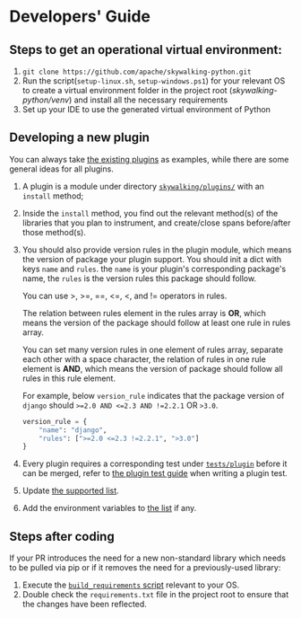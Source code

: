 # Developers' Guide

## Steps to get an operational virtual environment:

1. `git clone https://github.com/apache/skywalking-python.git`
1. Run the script(`setup-linux.sh`, `setup-windows.ps1`) for your relevant OS to create a virtual environment folder in the project root
(*skywalking-python/venv*) and install all the necessary requirements
1. Set up your IDE to use the generated virtual environment of Python

## Developing a new plugin

You can always take [the existing plugins](../../../skywalking/plugins) as examples, while there are some general ideas for all plugins.
1. A plugin is a module under directory [`skywalking/plugins/`](../../../skywalking/plugins) with an `install` method; 
1. Inside the `install` method, you find out the relevant method(s) of the libraries that you plan to instrument, and create/close spans before/after those method(s).
1. You should also provide version rules in the plugin module, which means the version of package your plugin support. You should init a dict with keys `name` and `rules`. the `name` is your plugin's corresponding package's name, the `rules` is the version rules this package should follow.
   
   You can use >, >=, ==, <=, <, and != operators in rules. 
   
   The relation between rules element in the rules array is **OR**, which means the version of the package should follow at least one rule in rules array.
   
   You can set many version rules in one element of rules array, separate each other with a space character, the relation of rules in one rule element is **AND**, which means the version of package should follow all rules in this rule element.
   
   For example, below `version_rule` indicates that the package version of `django` should `>=2.0 AND <=2.3 AND !=2.2.1` OR `>3.0`.
   ```python
   version_rule = {
       "name": "django",
       "rules": [">=2.0 <=2.3 !=2.2.1", ">3.0"]
   }
   ```
1. Every plugin requires a corresponding test under [`tests/plugin`](../../../tests/plugin) before it can be merged, refer to [the plugin test guide](PluginTest.md) when writing a plugin test.
1. Update [the supported list](../setup/Plugins.md).
1. Add the environment variables to [the list](../setup/EnvVars.md) if any.

## Steps after coding

If your PR introduces the need for a new non-standard library which needs to be pulled via pip or if it removes the need for a previously-used library:
1. Execute the [`build_requirements` script](../../../tools/env/build_requirements_linux.sh) relevant to your OS.
1. Double check the `requirements.txt` file in the project root to ensure that the changes have been reflected. 
